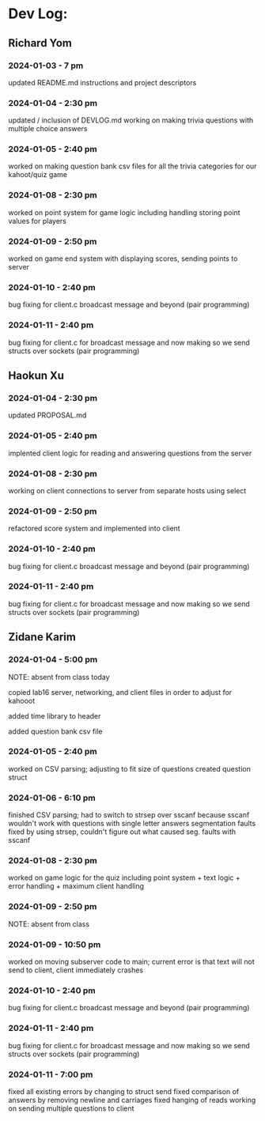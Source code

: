 # Dev Log:

## Richard Yom

### 2024-01-03 - 7 pm
updated README.md instructions and project descriptors

### 2024-01-04 - 2:30 pm
updated / inclusion of DEVLOG.md 
working on making trivia questions with multiple choice answers

### 2024-01-05 - 2:40 pm
worked on making question bank csv files for all the trivia
categories for our kahoot/quiz game

### 2024-01-08 - 2:30 pm
worked on point system for game logic 
including handling storing point values for players

### 2024-01-09 - 2:50 pm
worked on game end system with displaying scores, sending points to server

### 2024-01-10 - 2:40 pm 
bug fixing for client.c broadcast message and beyond (pair programming)

### 2024-01-11 - 2:40 pm 
bug fixing for client.c for broadcast message and 
now making so we send structs over sockets (pair programming)

## Haokun Xu

### 2024-01-04 - 2:30 pm
updated PROPOSAL.md

### 2024-01-05 - 2:40 pm
implented client logic for reading and answering questions from the server

### 2024-01-08 - 2:30 pm
working on client connections to server from separate hosts using select

### 2024-01-09 - 2:50 pm
refactored score system and implemented into client 

### 2024-01-10 - 2:40 pm 
bug fixing for client.c broadcast message and beyond (pair programming)

### 2024-01-11 - 2:40 pm 
bug fixing for client.c for broadcast message and 
now making so we send structs over sockets (pair programming)

## Zidane Karim

### 2024-01-04 - 5:00 pm
NOTE: absent from class today

copied lab16 server, networking, and client files in order to adjust for kahooot

added time library to header

added question bank csv file

### 2024-01-05 - 2:40 pm
worked on CSV parsing; adjusting to fit size of questions
created question struct

### 2024-01-06 - 6:10 pm
finished CSV parsing; had to switch to strsep over sscanf because sscanf wouldn't work with questions with single letter answers
segmentation faults fixed by using strsep, couldn't figure out what caused seg. faults with sscanf

### 2024-01-08 - 2:30 pm
worked on game logic for the quiz including point system + text
logic + error handling + maximum client handling 

### 2024-01-09 - 2:50 pm 
NOTE: absent from class 

### 2024-01-09 - 10:50 pm 
worked on moving subserver code to main; current error is that text will not send to client, client immediately crashes

### 2024-01-10 - 2:40 pm 
bug fixing for client.c broadcast message and beyond (pair programming)

### 2024-01-11 - 2:40 pm 
bug fixing for client.c for broadcast message and 
now making so we send structs over sockets (pair programming)

### 2024-01-11 - 7:00 pm 
fixed all existing errors by changing to struct send
fixed comparison of answers by removing newline and carriages
fixed hanging of reads
working on sending multiple questions to client
